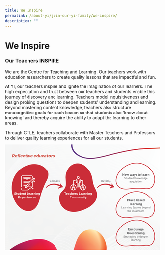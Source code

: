 ```yaml
---
title: We Inspire
permalink: /about-yi/join-our-yi-family/we-inspire/
description: ""
---
```

# **We Inspire**

### Our Teachers INSPIRE

We are the Centre for Teaching and Learning. Our teachers work with education researchers to create quality lessons that are impactful and fun.

At YI, our teachers inspire and ignite the imagination of our learners. The high expectation and trust between our teachers and students enable this journey of discovery and learning. Teachers model inquisitiveness and design probing questions to deepen students’ understanding and learning. Beyond mastering content knowledge, teachers also structure metacognitive goals for each lesson so that students also ‘know about knowing’ and thereby acquire the ability to adapt the learning to other areas.

Through CTLE, teachers collaborate with Master Teachers and Professors to deliver quality learning experiences for all our students.

![](/images/1a.png)